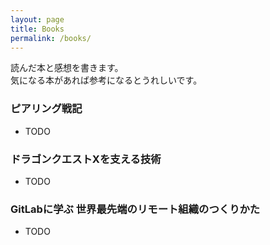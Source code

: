 ```yaml
---
layout: page
title: Books
permalink: /books/
---
```


読んだ本と感想を書きます。  
気になる本があれば参考になるとうれしいです。  

### ピアリング戦記
* TODO

### ドラゴンクエストXを支える技術
* TODO

### GitLabに学ぶ 世界最先端のリモート組織のつくりかた
* TODO